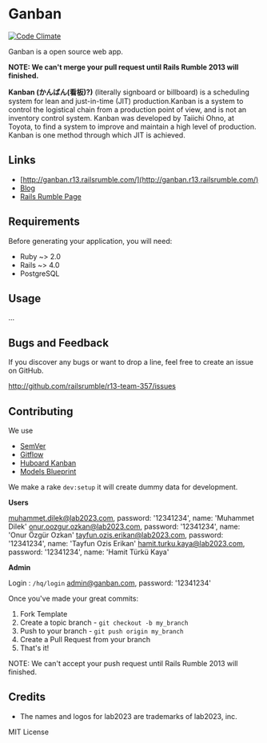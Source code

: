 # Ganban

[![Code Climate](https://codeclimate.com/github/railsrumble/r13-team-357.png)](https://codeclimate.com/github/railsrumble/r13-team-357)

Ganban is a open source web app.

**NOTE: We can't merge your pull request until Rails Rumble 2013 will finished.**

**Kanban (かんばん(看板)?)** (literally signboard or billboard) is a scheduling system for lean and just-in-time (JIT)
production.Kanban is a system to control the logistical chain from a production point of view, and is not an
inventory control system. Kanban was developed by Taiichi Ohno, at Toyota, to find a system to improve and maintain
a high level of production. Kanban is one method through which JIT is achieved.

## Links

* [http://ganban.r13.railsrumble.com/](http://ganban.r13.railsrumble.com/)
* [Blog](http://ganban.tumblr.com/)
* [Rails Rumble Page](http://railsrumble.com/entries/357-ganban)

## Requirements

Before generating your application, you will need:

* Ruby ~> 2.0
* Rails ~> 4.0
* PostgreSQL

## Usage

...

## Bugs and  Feedback

If you discover any bugs or want to drop a line, feel free to create an issue on GitHub.

http://github.com/railsrumble/r13-team-357/issues

## Contributing

We use
* [SemVer](http://semver.org/)
* [Gitflow](https://github.com/nvie/gitflow)
* [Huboard Kanban](http://kanban.lab2023.com)
* [Models Blueprint](http://dbpatterns.com/documents/525f174c9785db258965a729/)

We make a rake `dev:setup` it will create dummy data for development.

**Users**

muhammet.dilek@lab2023.com,     password: '12341234', name: 'Muhammet Dilek'
onur.oozgur.ozkan@lab2023.com,  password: '12341234', name: 'Onur Özgür Ozkan'
tayfun.ozis.erikan@lab2023.com, password: '12341234', name: 'Tayfun Ozis Erikan'
hamit.turku.kaya@lab2023.com,   password: '12341234', name: 'Hamit Türkü Kaya'

**Admin**

Login : `/hq/login`
admin@ganban.com, password: '12341234'


Once you've made your great commits:

1. Fork Template
2. Create a topic branch - `git checkout -b my_branch`
3. Push to your branch - `git push origin my_branch`
4. Create a Pull Request from your branch
5. That's it!

NOTE: We can't accept your push request until Rails Rumble 2013 will finished.

## Credits

- The names and logos for lab2023 are trademarks of lab2023, inc.

MIT License
